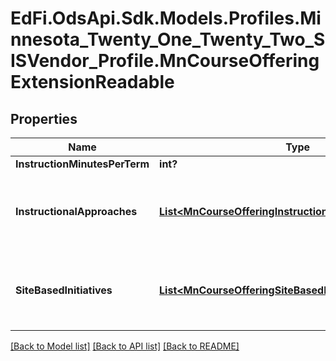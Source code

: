 # EdFi.OdsApi.Sdk.Models.Profiles.Minnesota_Twenty_One_Twenty_Two_SISVendor_Profile.MnCourseOfferingExtensionReadable
## Properties

Name | Type | Description | Notes
------------ | ------------- | ------------- | -------------
**InstructionMinutesPerTerm** | **int?** | Instruction minutes per term. | [optional] 
**InstructionalApproaches** | [**List&lt;MnCourseOfferingInstructionalApproachReadable&gt;**](MnCourseOfferingInstructionalApproachReadable.md) | An unordered collection of courseOfferingInstructionalApproaches. Instructional approach as implemented for the course offering. General purpose but intially implemented for Early Education. | [optional] 
**SiteBasedInitiatives** | [**List&lt;MnCourseOfferingSiteBasedInitiativeReadable&gt;**](MnCourseOfferingSiteBasedInitiativeReadable.md) | An unordered collection of courseOfferingSiteBasedInitiatives. Site-based initiative as implemented for the course offering. General purpose but intially implemented for Early Education. | [optional] 

[[Back to Model list]](../README.md#documentation-for-models) [[Back to API list]](../README.md#documentation-for-api-endpoints) [[Back to README]](../README.md)

